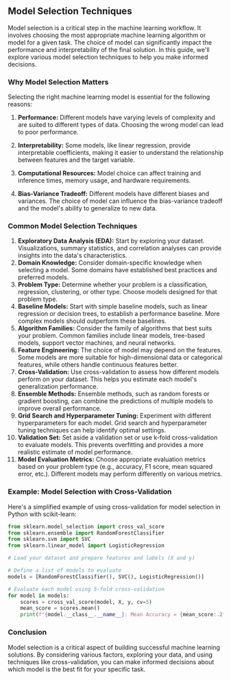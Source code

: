 ## Model Selection Techniques
Model selection is a critical step in the machine learning workflow. It involves choosing the most appropriate machine learning algorithm or model for a given task. The choice of model can significantly impact the performance and interpretability of the final solution. In this guide, we'll explore various model selection techniques to help you make informed decisions.

### Why Model Selection Matters
Selecting the right machine learning model is essential for the following reasons:

1. **Performance:** Different models have varying levels of complexity and are suited to different types of data. Choosing the wrong model can lead to poor performance.

2. **Interpretability:** Some models, like linear regression, provide interpretable coefficients, making it easier to understand the relationship between features and the target variable.

3. **Computational Resources:** Model choice can affect training and inference times, memory usage, and hardware requirements.

4. **Bias-Variance Tradeoff:** Different models have different biases and variances. The choice of model can influence the bias-variance tradeoff and the model's ability to generalize to new data.

### Common Model Selection Techniques
1. **Exploratory Data Analysis (EDA):**
Start by exploring your dataset. Visualizations, summary statistics, and correlation analyses can provide insights into the data's characteristics.
2. **Domain Knowledge:**
Consider domain-specific knowledge when selecting a model. Some domains have established best practices and preferred models.
3. **Problem Type:**
Determine whether your problem is a classification, regression, clustering, or other type. Choose models designed for that problem type.
4. **Baseline Models:**
Start with simple baseline models, such as linear regression or decision trees, to establish a performance baseline. More complex models should outperform these baselines.
5. **Algorithm Families:**
Consider the family of algorithms that best suits your problem. Common families include linear models, tree-based models, support vector machines, and neural networks.
6. **Feature Engineering:**
The choice of model may depend on the features. Some models are more suitable for high-dimensional data or categorical features, while others handle continuous features better.
7. **Cross-Validation:**
Use cross-validation to assess how different models perform on your dataset. This helps you estimate each model's generalization performance.
8. **Ensemble Methods:**
Ensemble methods, such as random forests or gradient boosting, can combine the predictions of multiple models to improve overall performance.
9. **Grid Search and Hyperparameter Tuning:**
Experiment with different hyperparameters for each model. Grid search and hyperparameter tuning techniques can help identify optimal settings.
10. **Validation Set:**
Set aside a validation set or use k-fold cross-validation to evaluate models. This prevents overfitting and provides a more realistic estimate of model performance.
11. **Model Evaluation Metrics:**
Choose appropriate evaluation metrics based on your problem type (e.g., accuracy, F1 score, mean squared error, etc.). Different models may perform differently on various metrics.

### Example: Model Selection with Cross-Validation
Here's a simplified example of using cross-validation for model selection in Python with scikit-learn:

```python
from sklearn.model_selection import cross_val_score
from sklearn.ensemble import RandomForestClassifier
from sklearn.svm import SVC
from sklearn.linear_model import LogisticRegression

# Load your dataset and prepare features and labels (X and y)

# Define a list of models to evaluate
models = [RandomForestClassifier(), SVC(), LogisticRegression()]

# Evaluate each model using 5-fold cross-validation
for model in models:
    scores = cross_val_score(model, X, y, cv=5)
    mean_score = scores.mean()
    print(f"{model.__class__.__name__}: Mean Accuracy = {mean_score:.2f}")

```

### Conclusion
Model selection is a critical aspect of building successful machine learning solutions. By considering various factors, exploring your data, and using techniques like cross-validation, you can make informed decisions about which model is the best fit for your specific task.

